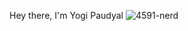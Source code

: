 Hey there, I'm Yogi Paudyal ![4591-nerd](https://github.com/YogiPaudyal/YogiPaudyal/assets/144118865/5146a959-04bf-4bb7-9ec4-835e64bbcc72)
